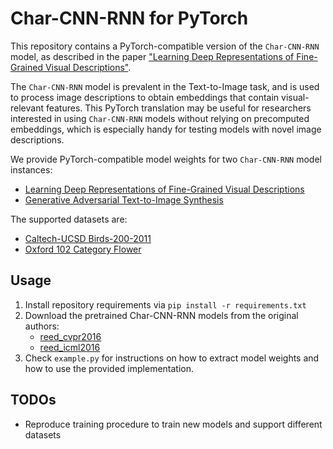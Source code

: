 # Char-CNN-RNN for PyTorch
This repository contains a PyTorch-compatible version of the `Char-CNN-RNN`
model, as described in the paper ["Learning Deep Representations of
Fine-Grained Visual Descriptions"](https://github.com/reedscot/cvpr2016).

The `Char-CNN-RNN` model is prevalent in the Text-to-Image task, and is used
to process image descriptions to obtain embeddings that contain
visual-relevant features.
This PyTorch translation may be useful for researchers interested in using
`Char-CNN-RNN` models without relying on precomputed embeddings, which is
especially handy for testing models with novel image descriptions.

We provide PyTorch-compatible model weights for two `Char-CNN-RNN` model
instances:
* [Learning Deep Representations of Fine-Grained Visual
  Descriptions](https://github.com/reedscot/cvpr2016)
* [Generative Adversarial Text-to-Image
  Synthesis](https://github.com/reedscot/icml2016)

The supported datasets are:
* [Caltech-UCSD
  Birds-200-2011](http://www.vision.caltech.edu/visipedia/CUB-200-2011.html)
* [Oxford 102 Category
  Flower](http://www.robots.ox.ac.uk/~vgg/data/flowers/102)



## Usage
1. Install repository requirements via `pip install -r requirements.txt`
2. Download the pretrained Char-CNN-RNN models from the original authors:
    * [reed_cvpr2016](https://github.com/reedscot/cvpr2016)
    * [reed_icml2016](https://github.com/reedscot/icml2016)
3. Check `example.py` for instructions on how to extract model weights and how
   to use the provided implementation.



## TODOs
* Reproduce training procedure to train new models and support different datasets
